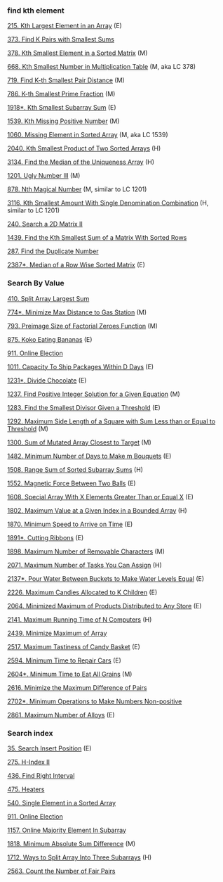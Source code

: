 
### find kth element

[215. Kth Largest Element in an Array](https://github.com/tatadyj/leetcode/tree/main/215.kth-largest-element-in-an-array) (E)

[373. Find K Pairs with Smallest Sums](https://github.com/tatadyj/leetcode/tree/main/287.find-the-duplicate-number)

[378. Kth Smallest Element in a Sorted Matrix](https://github.com/tatadyj/leetcode/tree/main/378.kth-smallest-element-in-a-sorted-matrix) (M)

[668. Kth Smallest Number in Multiplication Table](https://github.com/tatadyj/leetcode/tree/main/668.kth-smallest-number-in-multiplication-table) (M, aka LC 378)

[719. Find K-th Smallest Pair Distance](https://github.com/tatadyj/leetcode/tree/main/719.find-k-th-smallest-pair-distance) (M)

[786. K-th Smallest Prime Fraction](https://github.com/tatadyj/leetcode/tree/main/786.k-th-smallest-prime-fraction) (M)

[1918*. Kth Smallest Subarray Sum](https://github.com/tatadyj/leetcode/tree/main/1918.kth-smallest-subarray-sum) (E)

[1539. Kth Missing Positive Number](https://github.com/tatadyj/leetcode/tree/main/1539.kth-missing-positive-number) (M)

[1060. Missing Element in Sorted Array](https://github.com/tatadyj/leetcode/tree/main/1060.missing-element-in-sorted-array) (M, aka LC 1539)

[2040. Kth Smallest Product of Two Sorted Arrays](https://github.com/tatadyj/leetcode/tree/main/2040.kth-smallest-product-of-two-sorted-arrays) (H)

[3134. Find the Median of the Uniqueness Array](https://github.com/tatadyj/leetcode/tree/main/3134.find-the-median-of-the-uniqueness-array) (H)

[1201. Ugly Number III](https://github.com/tatadyj/leetcode/tree/main/1201.ugly-number-iii) (M)

[878. Nth Magical Number](https://github.com/tatadyj/leetcode/tree/main/878.nth-magical-number) (M, similar to LC 1201)

[3116. Kth Smallest Amount With Single Denomination Combination](https://github.com/tatadyj/leetcode/tree/main/3116.kth-smallest-amount-with-single-denomination-combination) (H, similar to LC 1201)

[240. Search a 2D Matrix II](https://github.com/tatadyj/leetcode/tree/main/240.search-a-2-d-matrix-ii)

[1439. Find the Kth Smallest Sum of a Matrix With Sorted Rows](https://github.com/tatadyj/leetcode/tree/main/1439.find-the-kth-smallest-sum-of-a-matrix-with-sorted-rows)

[287. Find the Duplicate Number]()

[2387*. Median of a Row Wise Sorted Matrix](https://github.com/tatadyj/leetcode/tree/main/2387.median-of-a-row-wise-sorted-matrix) (E)







### Search By Value

[410. Split Array Largest Sum](https://github.com/tatadyj/leetcode/tree/main/410.split-array-largest-sum)

[774*. Minimize Max Distance to Gas Station](https://github.com/tatadyj/leetcode/tree/main/774.minimize-max-distance-to-gas-station) (M)

[793. Preimage Size of Factorial Zeroes Function](https://github.com/tatadyj/leetcode/tree/main/793.preimage-size-of-factorial-zeroes-function) (M)

[875. Koko Eating Bananas](https://github.com/tatadyj/leetcode/tree/main/875.koko-eating-bananas) (E)

[911. Online Election](https://github.com/tatadyj/leetcode/tree/main/911.online-election)

[1011. Capacity To Ship Packages Within D Days](https://github.com/tatadyj/leetcode/tree/main/1011.capacity-to-ship-packages-within-d-days) (E)

[1231*. Divide Chocolate](https://github.com/tatadyj/leetcode/tree/main/1231.divide-chocolate) (E)

[1237. Find Positive Integer Solution for a Given Equation](https://github.com/tatadyj/leetcode/tree/main/1237.find-positive-integer-solution-for-a-given-equation) (M)

[1283. Find the Smallest Divisor Given a Threshold](https://github.com/tatadyj/leetcode/tree/main/1283.find-the-smallest-divisor-given-a-threshold) (E)

[1292. Maximum Side Length of a Square with Sum Less than or Equal to Threshold](https://github.com/tatadyj/leetcode/tree/main/1292.maximum-side-length-of-a-square-with-sum-less-than-or-equal-to-threshold) (M)

[1300. Sum of Mutated Array Closest to Target](https://github.com/tatadyj/leetcode/tree/main/1300.sum-of-mutated-array-closest-to-target) (M)

[1482. Minimum Number of Days to Make m Bouquets](https://github.com/tatadyj/leetcode/tree/main/1482.minimum-number-of-days-to-make-m-bouquets) (E)

[1508. Range Sum of Sorted Subarray Sums](https://github.com/tatadyj/leetcode/tree/main/1508.range-sum-of-sorted-subarray-sums) (H)

[1552. Magnetic Force Between Two Balls](https://github.com/tatadyj/leetcode/tree/main/1552.magnetic-force-between-two-balls) (E)

[1608. Special Array With X Elements Greater Than or Equal X](https://github.com/tatadyj/leetcode/tree/main/1608.special-array-with-x-elements-greater-than-or-equal-x) (E)

[1802. Maximum Value at a Given Index in a Bounded Array](https://github.com/tatadyj/leetcode/tree/main/1802.maximum-value-at-a-given-index-in-a-bounded-array) (H)

[1870. Minimum Speed to Arrive on Time](https://github.com/tatadyj/leetcode/tree/main/1870.minimum-speed-to-arrive-on-time) (E)

[1891*. Cutting Ribbons](https://github.com/tatadyj/leetcode/tree/main/1891.cutting-ribbons) (E)

[1898. Maximum Number of Removable Characters](https://github.com/tatadyj/leetcode/tree/main/1898.maximum-number-of-removable-characters) (M)

[2071. Maximum Number of Tasks You Can Assign](https://github.com/tatadyj/leetcode/tree/main/2071.maximum-number-of-tasks-you-can-assign) (H)

[2137*. Pour Water Between Buckets to Make Water Levels Equal]() (E)

[2226. Maximum Candies Allocated to K Children](https://github.com/tatadyj/leetcode/tree/main/2226.maximum-candies-allocated-to-k-children) (E)

[2064. Minimized Maximum of Products Distributed to Any Store](https://github.com/tatadyj/leetcode/tree/main/2064.minimized-maximum-of-products-distributed-to-any-store) (E)

[2141. Maximum Running Time of N Computers](https://github.com/tatadyj/leetcode/tree/main/2141.maximum-running-time-of-n-computers) (H)

[2439. Minimize Maximum of Array](https://github.com/tatadyj/leetcode/tree/main/2439.minimize-maximum-of-array)

[2517. Maximum Tastiness of Candy Basket](https://github.com/tatadyj/leetcode/tree/main/2517.maximum-tastiness-of-candy-basket) (E)

[2594. Minimum Time to Repair Cars]() (E)

[2604*. Minimum Time to Eat All Grains]() (M)

[2616. Minimize the Maximum Difference of Pairs](https://github.com/tatadyj/leetcode/tree/main/2616.minimize-the-maximum-difference-of-pairs)

[2702*. Minimum Operations to Make Numbers Non-positive](https://github.com/tatadyj/leetcode/tree/main/2702.minimum-operations-to-make-numbers-non-positive) 

[2861. Maximum Number of Alloys]() (E)

### Search index 

[35. Search Insert Position](https://github.com/tatadyj/leetcode/tree/main/35.search-insert-position) (E)

[275. H-Index II](https://github.com/tatadyj/leetcode/tree/main/275.h-index-ii)

[436. Find Right Interval](https://github.com/tatadyj/leetcode/tree/main/436.find-right-interval) 

[475. Heaters](https://github.com/tatadyj/leetcode/tree/main/475.heaters) 

[540. Single Element in a Sorted Array](https://github.com/tatadyj/leetcode/tree/main/540.single-element-in-a-sorted-array)

[911. Online Election](https://github.com/tatadyj/leetcode/tree/main/911.online-election)

[1157. Online Majority Element In Subarray]()

[1818. Minimum Absolute Sum Difference](https://github.com/tatadyj/leetcode/tree/main/1818.minimum-absolute-sum-difference) (M)

[1712. Ways to Split Array Into Three Subarrays](https://github.com/tatadyj/leetcode/tree/main/1712.ways-to-split-array-into-three-subarrays) (H)

[2563. Count the Number of Fair Pairs](https://github.com/tatadyj/leetcode/tree/main/2563.count-the-number-of-fair-pairs)
